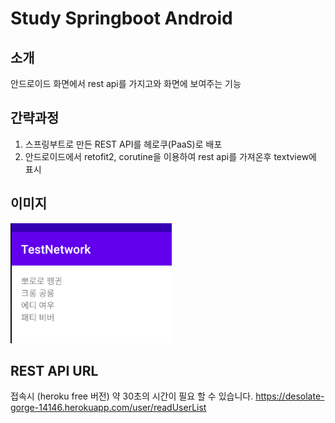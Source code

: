 # Study Springboot Android

## 소개
안드로이드 화면에서 rest api를 가지고와 화면에 보여주는 기능 

## 간략과정
1. 스프링부트로 만든 REST API를 헤로쿠(PaaS)로 배포
2. 안드로이드에서 retofit2, corutine을 이용하여 rest api를 가져온후 textview에 표시 

## 이미지
![](https://github.com/hj3437/study_springboot_android/blob/main/captures/image.png?raw=true)


## REST API URL
접속시 (heroku free 버전) 약 30초의 시간이 필요 할 수 있습니다. 
https://desolate-gorge-14146.herokuapp.com/user/readUserList
